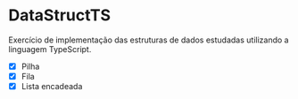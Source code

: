 # DataStructTS

Exercício de implementação das estruturas de dados estudadas utilizando a linguagem TypeScript.

-   [x] Pilha
-   [x] Fila
-   [x] Lista encadeada
